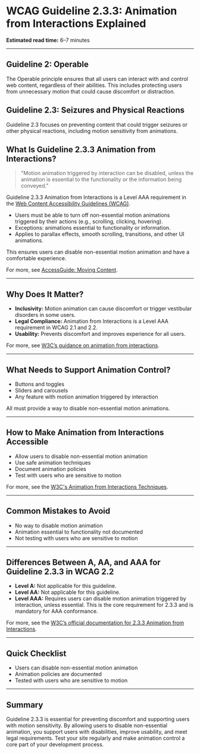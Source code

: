 <!--
title: 2.3.3 - Animation from Interactions
series: Making the Web Accessible for All
description: A practical guide to WCAG Guideline 2.3.3 (Animation from Interactions)—what it means, why it matters, and how to ensure users can disable non-essential animation triggered by interaction.
keywords: wcag 2.3.3, animation from interactions, motion, accessibility, web standards, digital inclusion
image: WCAG-Series-2.3.3.png
imageAlt: Blue text on yellow background saying, "Web Content Accessibiilty Guiedlines (WCAG) 2.3.3 Explained, Animation from Interactions"
status: published
date: 2025-07-03
excerpt: Ensures users can disable non-essential animation triggered by interaction, reducing discomfort or distraction.
next: /wcag/WCAG-Guideline-2-4-1-Bypass-Blocks-Explained, Guideline 2.4.1 - Bypass Blocks
previous: /wcag/WCAG-Guideline-2-3-2-Three-Flashes-Explained, Guideline 2.3.2 - Three Flashes
-->

# **WCAG Guideline 2.3.3: Animation from Interactions Explained**

**Estimated read time:** 6–7 minutes

---

## **Guideline 2: Operable**

The Operable principle ensures that all users can interact with and control web content, regardless of their abilities. This includes protecting users from unnecessary motion that could cause discomfort or distraction.

## **Guideline 2.3: Seizures and Physical Reactions**

Guideline 2.3 focuses on preventing content that could trigger seizures or other physical reactions, including motion sensitivity from animations.

## **What Is Guideline 2.3.3 Animation from Interactions?**

> "Motion animation triggered by interaction can be disabled, unless the animation is essential to the functionality or the information being conveyed."

Guideline 2.3.3 Animation from Interactions is a Level AAA requirement in the [Web Content Accessibility Guidelines (WCAG)](https://www.w3.org/WAI/WCAG22/quickref/#animation-from-interactions).

- Users must be able to turn off non-essential motion animations triggered by their actions (e.g., scrolling, clicking, hovering).
- Exceptions: animations essential to functionality or information.
- Applies to parallax effects, smooth scrolling, transitions, and other UI animations.

This ensures users can disable non-essential motion animation and have a comfortable experience.

For more, see [AccessGuide: Moving Content](https://www.accessguide.io/guide/moving-content).

---

## **Why Does It Matter?**

- **Inclusivity:** Motion animation can cause discomfort or trigger vestibular disorders in some users.
- **Legal Compliance:** Animation from Interactions is a Level AAA requirement in WCAG 2.1 and 2.2.
- **Usability:** Prevents discomfort and improves experience for all users.

For more, see [W3C’s guidance on animation from interactions](https://www.w3.org/WAI/WCAG22/Understanding/animation-from-interactions.html).

---

## **What Needs to Support Animation Control?**

- Buttons and toggles
- Sliders and carousels
- Any feature with motion animation triggered by interaction

All must provide a way to disable non-essential motion animations.

---

## **How to Make Animation from Interactions Accessible**

- Allow users to disable non-essential motion animation
- Use safe animation techniques
- Document animation policies
- Test with users who are sensitive to motion

For more, see the [W3C's Animation from Interactions Techniques](https://www.w3.org/WAI/WCAG22/Techniques/css/C39).

---

## **Common Mistakes to Avoid**

- No way to disable motion animation
- Animation essential to functionality not documented
- Not testing with users who are sensitive to motion

---

## **Differences Between A, AA, and AAA for Guideline 2.3.3 in WCAG 2.2**

- **Level A:** Not applicable for this guideline.
- **Level AA:** Not applicable for this guideline.
- **Level AAA:** Requires users can disable motion animation triggered by interaction, unless essential. This is the core requirement for 2.3.3 and is mandatory for AAA conformance.

For more, see the [W3C’s official documentation for 2.3.3 Animation from Interactions](https://www.w3.org/WAI/WCAG22/Understanding/animation-from-interactions.html).

---

## **Quick Checklist**

- Users can disable non-essential motion animation
- Animation policies are documented
- Tested with users who are sensitive to motion

---

## **Summary**

Guideline 2.3.3 is essential for preventing discomfort and supporting users with motion sensitivity. By allowing users to disable non-essential animation, you support users with disabilities, improve usability, and meet legal requirements. Test your site regularly and make animation control a core part of your development process.

